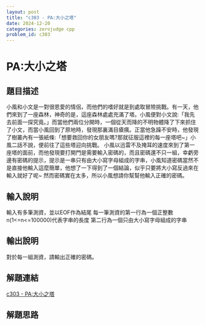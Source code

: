 ```yaml
---
layout: post
title: "c303 - PA:大小之塔"
date: 2024-12-20
categories: zerojudge cpp
problem_id: c303
---
```


# PA:大小之塔

## 題目描述

小風和小文是一對很恩愛的情侶，而他們的嗜好就是到處取冒險挑戰。有一天，他們來到了一座森林，神奇的是，這座森林處處充滿了塔。小風便對小文說:「我先去前面一探究竟。」而當他們兩位分開時，一個從天而降的不明物體降了下來抓住了小文，而當小風回到了原地時，發現那裏滿目瘡痍。正當他急躁不安時，他發現了樹叢內有一張紙條:「想要救回你的女朋友嗎?那就征服這裡的每一座塔吧~」小風二話不說，便前往了這些塔迎向挑戰。
小風以迅雷不及掩耳的速度來到了第一座塔的面前，而他發現要打開門是需要輸入密碼的，而且密碼還不只一組，幸虧旁邊有密碼的提示，提示是一串只有由大小寫字母組成的字串，小風知道密碼當然不是直接他輸入這麼簡單，他想了一下得到了一個結論，似乎只要將大小寫反過來在輸入就好了呢~
然而密碼實在太多，所以小風想請你幫幫他輸入正確的密碼。

## 輸入說明

輸入有多筆測資，並以EOF作為結尾
每一筆測資的第一行為一個正整數n(1<=n<=100000)代表字串的長度
第二行為一個只由大小寫字母組成的字串

## 輸出說明

對於每一組測資，請輸出正確的密碼。

## 解題連結

[c303 - PA:大小之塔](https://zerojudge.tw/ShowProblem?problemid=c303)

## 解題思路

